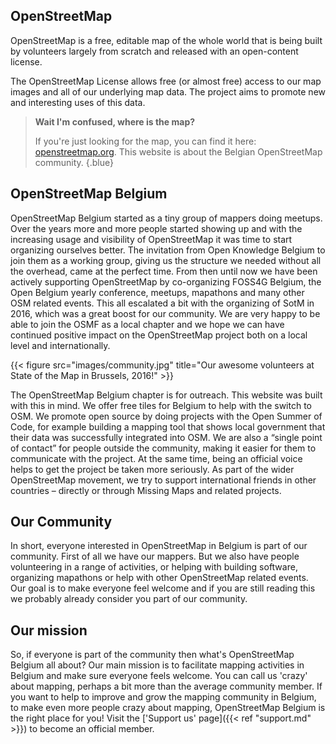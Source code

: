 ## OpenStreetMap

OpenStreetMap is a free, editable map of the whole world that is being built by volunteers largely from scratch and released with an open-content license.

The OpenStreetMap License allows free (or almost free) access to our map images and all of our underlying map data. The project aims to promote new and interesting uses of this data.

> **Wait I'm confused, where is the map?**
>
> If you're just looking for the map, you can find it here: [openstreetmap.org](https://www.openstreetmap.org). This website is about the Belgian OpenStreetMap community.
{.blue}

## OpenStreetMap Belgium

OpenStreetMap Belgium started as a tiny group of mappers doing meetups. Over the years more and more people started showing up and with the increasing usage and visibility of OpenStreetMap it was time to start organizing ourselves better. The invitation from Open Knowledge Belgium to join them as a working group, giving us the structure we needed without all the overhead, came at the perfect time. From then until now we have been actively supporting OpenStreetMap by co-organizing FOSS4G Belgium, the Open Belgium yearly conference, meetups, mapathons and many other OSM related events. This all escalated a bit with the organizing of SotM in 2016, which was a great boost for our community. We are very happy to be able to join the OSMF as a local chapter and we hope we can have continued positive impact on the OpenStreetMap project both on a local level and internationally.

{{< figure src="images/community.jpg" title="Our awesome volunteers at State of the Map in Brussels, 2016!" >}}

The OpenStreetMap Belgium chapter is for outreach. This website was built with this in mind. We offer free tiles for Belgium to help with the switch to OSM. We promote open source by doing projects with the Open Summer of Code, for example building a mapping tool that shows local government that their data was successfully integrated into OSM. We are also a “single point of contact” for people outside the community, making it easier for them to communicate with the project. At the same time, being an official voice helps to get the project be taken more seriously. As part of the wider OpenStreetMap movement, we try to support international friends in other countries – directly or through Missing Maps and related projects.

## Our Community

In short, everyone interested in OpenStreetMap in Belgium is part of our community. First of all we have our mappers. But we also have people volunteering in a range of activities, or helping with building software, organizing mapathons or help with other OpenStreetMap related events. Our goal is to make everyone feel welcome and if you are still reading this we probably already consider you part of our community.

## Our mission

So, if everyone is part of the community then what's OpenStreetMap Belgium all about? Our main mission is to facilitate mapping activities in Belgium and make sure everyone feels welcome. You can call us 'crazy' about mapping, perhaps a bit more than the average community member. If you want to help to improve and grow the mapping community in Belgium, to make even more people crazy about mapping, OpenStreetMap Belgium is the right place for you! Visit the ['Support us' page]({{< ref "support.md" >}}) to become an official member.
